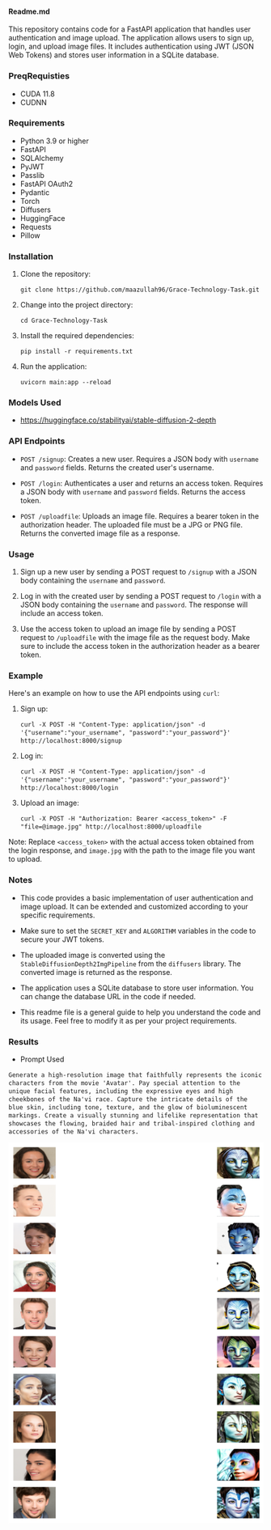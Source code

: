 #### Readme.md

This repository contains code for a FastAPI application that handles user authentication and image upload. The application allows users to sign up, login, and upload image files. It includes authentication using JWT (JSON Web Tokens) and stores user information in a SQLite database.

### PreqRequisties

- CUDA 11.8
- CUDNN

### Requirements

- Python 3.9 or higher
- FastAPI
- SQLAlchemy
- PyJWT
- Passlib
- FastAPI OAuth2
- Pydantic
- Torch
- Diffusers
- HuggingFace
- Requests
- Pillow

### Installation

1. Clone the repository:

   ```
   git clone https://github.com/maazullah96/Grace-Technology-Task.git
   ```

2. Change into the project directory:

   ```
   cd Grace-Technology-Task
   ```

3. Install the required dependencies:

   ```
   pip install -r requirements.txt
   ```

4. Run the application:
   ```
   uvicorn main:app --reload
   ```

### Models Used

- https://huggingface.co/stabilityai/stable-diffusion-2-depth

### API Endpoints

- `POST /signup`: Creates a new user. Requires a JSON body with `username` and `password` fields. Returns the created user's username.

- `POST /login`: Authenticates a user and returns an access token. Requires a JSON body with `username` and `password` fields. Returns the access token.

- `POST /uploadfile`: Uploads an image file. Requires a bearer token in the authorization header. The uploaded file must be a JPG or PNG file. Returns the converted image file as a response.

### Usage

1. Sign up a new user by sending a POST request to `/signup` with a JSON body containing the `username` and `password`.

2. Log in with the created user by sending a POST request to `/login` with a JSON body containing the `username` and `password`. The response will include an access token.

3. Use the access token to upload an image file by sending a POST request to `/uploadfile` with the image file as the request body. Make sure to include the access token in the authorization header as a bearer token.

### Example

Here's an example on how to use the API endpoints using `curl`:

1. Sign up:

   ```
   curl -X POST -H "Content-Type: application/json" -d '{"username":"your_username", "password":"your_password"}' http://localhost:8000/signup
   ```

2. Log in:

   ```
   curl -X POST -H "Content-Type: application/json" -d '{"username":"your_username", "password":"your_password"}' http://localhost:8000/login
   ```

3. Upload an image:
   ```
   curl -X POST -H "Authorization: Bearer <access_token>" -F "file=@image.jpg" http://localhost:8000/uploadfile
   ```

Note: Replace `<access_token>` with the actual access token obtained from the login response, and `image.jpg` with the path to the image file you want to upload.

### Notes

- This code provides a basic implementation of user authentication and image upload. It can be extended and customized according to your specific requirements.

- Make sure to set the `SECRET_KEY` and `ALGORITHM` variables in the code to secure your JWT tokens.

- The uploaded image is converted using the `StableDiffusionDepth2ImgPipeline` from the `diffusers` library. The converted image is returned as the response.

- The application uses a SQLite database to store user information. You can change the database URL in the code if needed.

- This readme file is a general guide to help you understand the code and its usage. Feel free to modify it as per your project requirements.

### Results

- Prompt Used

```
Generate a high-resolution image that faithfully represents the iconic characters from the movie 'Avatar'. Pay special attention to the unique facial features, including the expressive eyes and high cheekbones of the Na'vi race. Capture the intricate details of the blue skin, including tone, texture, and the glow of bioluminescent markings. Create a visually stunning and lifelike representation that showcases the flowing, braided hair and tribal-inspired clothing and accessories of the Na'vi characters.

```

![Result](results/download_final.png)
